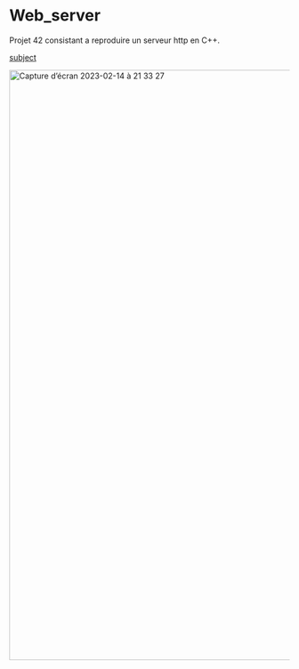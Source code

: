 # Web_server
Projet 42 consistant a reproduire un serveur http en C++.


[subject](https://github.com/Misterwayne/Web_server/files/10736664/en.subject.web.pdf)



<img width="1060" alt="Capture d’écran 2023-02-14 à 21 33 27" src="https://user-images.githubusercontent.com/56312220/218855842-05d3c571-e8b5-498b-9b8a-638f3abf5a6a.png">
